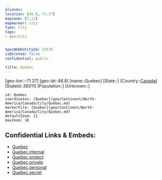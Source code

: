 ```yaml
---
aliases: 
location: [46.8,-71.27]
mapzoom: [7,12] 
mapmarker: city 
type: City
tags:
- geo/City


SpocWebEntityId: 33576
isDeleted: false
confidential: public

title: Quebec
---
```

[geo-lon::-71.27]
[geo-lat::46.8]
[name::Quebec]
[State::]
[Country::[Canada](geo/Continent/North-America/Canada.md)]
[StateId::36011]
[Population::]
[Unknown::]


```leaflet
id: Quebec
coordinates: [Quebec](geo/Continent/North-America/Canada/City/Quebec.md)
markerFile: [Quebec](geo/Continent/North-America/Canada/City/Quebec.md)
defaultZoom: 11 
maxZoom: 18
```


## Confidential Links & Embeds: 
- [Quebec](../../../../../../_public/geo/Continent/North-America/Canada/City/Quebec.md) 
- [Quebec.internal](../../../../../../_internal/geo/Continent/North-America/Canada/City/Quebec.internal.md) 
- [Quebec.protect](../../../../../../_protect/geo/Continent/North-America/Canada/City/Quebec.protect.md) 
- [Quebec.private](../../../../../../_private/geo/Continent/North-America/Canada/City/Quebec.private.md) 
- [Quebec.personal](../../../../../../_personal/geo/Continent/North-America/Canada/City/Quebec.personal.md) 
- [Quebec.secret](../../../../../../_secret/geo/Continent/North-America/Canada/City/Quebec.secret.md) 
